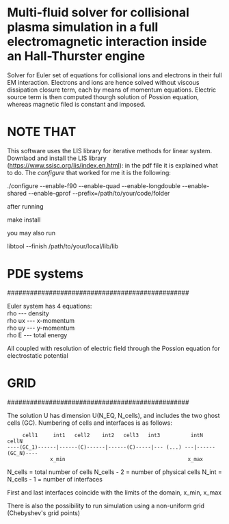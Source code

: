 # Multi-fluid solver for collisional plasma simulation in a full electromagnetic interaction inside an Hall-Thurster engine

Solver for Euler set of equations for collisional ions and electrons in their full EM interaction. Electrons and ions are hence solved without viscous dissipation closure term,
each by means of momentum equations. Electric source term is then computed thourgh solution of Possion equation, whereas magnetic filed is constant and imposed.

# NOTE THAT
This software uses the LIS library for iterative methods for linear system.
Downlaod and install the LIS library (https://www.ssisc.org/lis/index.en.html): in the pdf file it is explained what to do.
The *configure* that worked for me it is the following:

./configure --enable-f90 --enable-quad --enable-longdouble --enable-shared --enable-gprof --prefix=/path/to/your/code/folder

after running

make install

you may also run

libtool --finish /path/to/your/local/lib/lib




# PDE systems
################################################

Euler system has 4 equations:\
rho    --- density\
rho ux --- x-momentum\
rho uy --- y-momentum\
rho E  --- total energy

All coupled with resolution of electric field through the Possion equation for electrostatic potential

# GRID
################################################

The solution U has dimension U(N_EQ, N_cells), and includes the two ghost cells (GC).
Numbering of cells and interfaces is as follows:

   
         cell1     int1   cell2    int2   cell3   int3          intN     cellN
    ----(GC_1)------|------(C)------|------(C)-----|--- (...) ---|------(GC_N)----
                  x_min                                        x_max
    
N_cells     = total number of cells
N_cells - 2 = number of physical cells
N_int = N_cells - 1 = number of interfaces

First and last interfaces coincide with the limits of the domain, x_min, x_max

There is also the possibility to run simulation using a non-uniform grid (Chebyshev's grid points)

